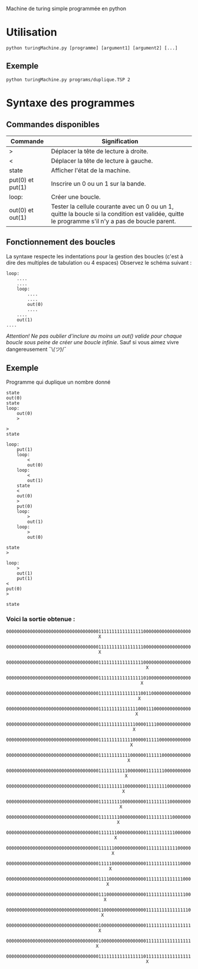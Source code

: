 Machine de turing simple programmée en python


# Utilisation

```python turingMachine.py [programme] [argument1] [argument2] [...]```

## Exemple
```python turingMachine.py programs/duplique.TSP 2```


# Syntaxe des programmes

## Commandes disponibles

| Commande | Signification |
| --- | --- |
| > | Déplacer la tête de lecture à droite. |
| < | Déplacer la tête de lecture à gauche. |
| state | Afficher l'état de la machine. |
| put(0) et put(1) | Inscrire un 0 ou un 1 sur la bande. |
| loop: | Créer une boucle. |
out(0) et out(1) | Tester la cellule courante avec un 0 ou un 1, quitte la boucle si la condition est validée, quitte le programme s'il n'y a pas de boucle parent. |

## Fonctionnement des boucles
La syntaxe respecte les indentations pour la gestion des boucles (c'est à dire des multiples de tabulation ou 4 espaces)
Observez le schéma suivant : 

```
loop:
    ....
    ....
    loop:
        ....
        ....
        out(0)
        ....
    ....
    out(1)
....
```

*Attention! Ne pas oublier d'inclure au moins un out() valide pour chaque boucle sous peine de créer une boucle infinie*. Sauf si vous aimez vivre dangereusement   ¯\\_(ツ)_/¯

## Exemple
Programme qui duplique un nombre donné
```
state
out(0)
state
loop:
    out(0)
    >

>
state

loop:
    put(1)
    loop:
        <
        out(0)
    loop:
        <
        out(1)
    state
    <
    out(0)
    >
    put(0)
    loop:
        >
        out(1)
    loop:
        >
        out(0)

state
>

loop:
    >
    out(1)
    put(1)
<
put(0)
>

state
```                                                      
### Voici la sortie obtenue :
```
0000000000000000000000000000000000011111111111111111000000000000000000
                                   X                                  

0000000000000000000000000000000000011111111111111111000000000000000000
                                   X                                  

0000000000000000000000000000000000011111111111111111000000000000000000
                                                     X                

0000000000000000000000000000000000011111111111111111010000000000000000
                                                   X                  

0000000000000000000000000000000000011111111111111110011000000000000000
                                                  X                   

0000000000000000000000000000000000011111111111111100011100000000000000
                                                 X                    

0000000000000000000000000000000000011111111111111000011110000000000000
                                                X                     

0000000000000000000000000000000000011111111111110000011111000000000000
                                               X                      

0000000000000000000000000000000000011111111111100000011111100000000000
                                              X                       

0000000000000000000000000000000000011111111111000000011111110000000000
                                             X                        

0000000000000000000000000000000000011111111110000000011111111000000000
                                            X                         

0000000000000000000000000000000000011111111100000000011111111100000000
                                           X                          

0000000000000000000000000000000000011111111000000000011111111110000000
                                          X                           

0000000000000000000000000000000000011111110000000000011111111111000000
                                         X                            

0000000000000000000000000000000000011111100000000000011111111111100000
                                        X                             

0000000000000000000000000000000000011111000000000000011111111111110000
                                       X                              

0000000000000000000000000000000000011110000000000000011111111111111000
                                      X                               

0000000000000000000000000000000000011100000000000000011111111111111100
                                     X                                

0000000000000000000000000000000000011000000000000000011111111111111110
                                    X                                 

0000000000000000000000000000000000010000000000000000011111111111111111
                                   X                                  

0000000000000000000000000000000000010000000000000000011111111111111111
                                  X                                   

0000000000000000000000000000000000011111111111111111011111111111111111
                                                     X 
```
